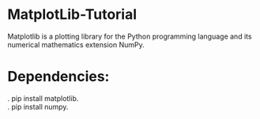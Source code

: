 # MatplotLib-Tutorial
Matplotlib is a plotting library for the Python programming language and its numerical mathematics extension NumPy.

# Dependencies:
. pip install matplotlib.        
. pip install numpy.        
